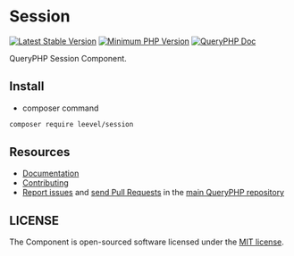 Session
=================

[![Latest Stable Version](http://img.shields.io/packagist/v/leevel/session.svg)](https://packagist.org/packages/leevel/session)
<a href="https://php.net"><img src="https://img.shields.io/badge/php-%3E%3D%207.4.0-8892BF.svg" alt="Minimum PHP Version"></a>
[![QueryPHP Doc](https://img.shields.io/badge/docs-passing-green.svg?maxAge=2592000)](https://www.queryphp.com/docs/)

QueryPHP Session Component.

## Install

- composer command

```bash
composer require leevel/session
```

Resources
---------

  * [Documentation](https://www.queryphp.com/docs/component/session.html)
  * [Contributing](https://www.queryphp.com/docs/developer/)
  * [Report issues](https://github.com/hunzhiwange/framework/issues) and
    [send Pull Requests](https://github.com/hunzhiwange/framework/pulls)
    in the [main QueryPHP repository](https://github.com/hunzhiwange/framework)

## LICENSE

The Component is open-sourced software licensed under the [MIT license](LICENSE).